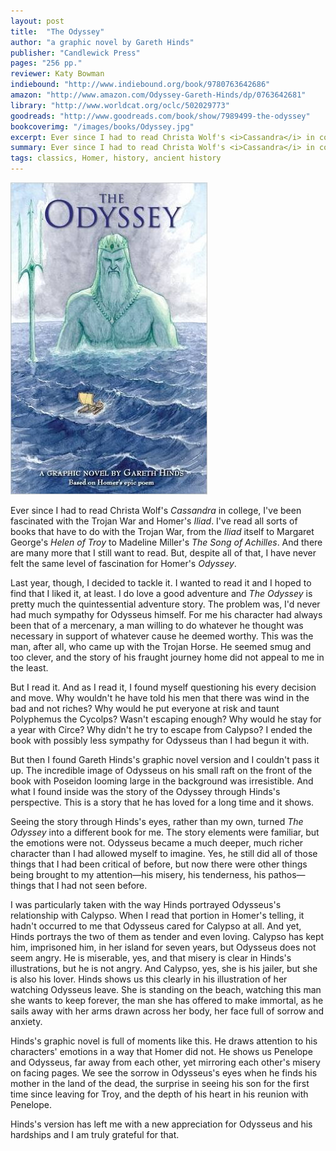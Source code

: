 ```yaml
---
layout: post
title:  "The Odyssey"
author: "a graphic novel by Gareth Hinds"
publisher: "Candlewick Press"
pages: "256 pp."
reviewer: Katy Bowman
indiebound: "http://www.indiebound.org/book/9780763642686"
amazon: "http://www.amazon.com/Odyssey-Gareth-Hinds/dp/0763642681"
library: "http://www.worldcat.org/oclc/502029773"
goodreads: "http://www.goodreads.com/book/show/7989499-the-odyssey"
bookcoverimg: "/images/books/Odyssey.jpg"
excerpt: Ever since I had to read Christa Wolf's <i>Cassandra</i> in college, I've been fascinated with the Trojan War and Homer's <i>Iliad</i>. I've read all sorts of books that have to do with the Trojan War, from the <i>Iliad</i> itself to Margaret George's <i>Helen of Troy</i> to Madeline Miller's <i>The Song of Achilles</i>. And there are many more that I still want to read. But, despite all of that, I have never felt the same level of fascination for Homer's <i>Odyssey</i>.
summary: Ever since I had to read Christa Wolf's <i>Cassandra</i> in college, I've been fascinated with the Trojan War and Homer's <i>Iliad</i>.
tags: classics, Homer, history, ancient history
---
```


[![bookcover](/images/books/Odyssey.jpg "The Odyssey")](http://www.indiebound.org/book/9780763642686)

Ever since I had to read Christa Wolf's *Cassandra* in college, I've been fascinated with the Trojan War and Homer's *Iliad*. I've read all sorts of books that have to do with the Trojan War, from the *Iliad* itself to Margaret George's *Helen of Troy* to Madeline Miller's *The Song of Achilles*. And there are many more that I still want to read. But, despite all of that, I have never felt the same level of fascination for Homer's *Odyssey*.

Last year, though, I decided to tackle it. I wanted to read it and I hoped to find that I liked it, at least. I do love a good adventure and *The Odyssey* is pretty much the quintessential adventure story. The problem was, I'd never had much sympathy for Odysseus himself. For me his character had always been that of a mercenary, a man willing to do whatever he thought was necessary in support of whatever cause he deemed worthy. This was the man, after all, who came up with the Trojan Horse. He seemed smug and too clever, and the story of his fraught journey home did not appeal to me in the least.

But I read it. And as I read it, I found myself questioning his every decision and move. Why wouldn't he have told his men that there was wind in the bad and not riches? Why would he put everyone at risk and taunt Polyphemus the Cycolps? Wasn't escaping enough? Why would he stay for a year with Circe? Why didn't he try to escape from Calypso? I ended the book with possibly less sympathy for Odysseus than I had begun it with.

But then I found Gareth Hinds's graphic novel version and I couldn't pass it up. The incredible image of Odysseus on his small raft on the front of the book with Poseidon looming large in the background was irresistible. And what I found inside was the story of the Odyssey through Hinds's perspective. This is a story that he has loved for a long time and it shows.

Seeing the story through Hinds's eyes, rather than my own, turned *The Odyssey* into a different book for me. The story elements were familiar, but the emotions were not. Odysseus became a much deeper, much richer character than I had allowed myself to imagine. Yes, he still did all of those things that I had been critical of before, but now there were other things being brought to my attention—his misery, his tenderness, his pathos—things that I had not seen before.

I was particularly taken with the way Hinds portrayed Odysseus's relationship with Calypso. When I read that portion in Homer's telling, it hadn't occurred to me that Odysseus cared for Calypso at all. And yet, Hinds portrays the two of them as tender and even loving. Calypso has kept him, imprisoned him, in her island for seven years, but Odysseus does not seem angry. He is miserable, yes, and that misery is clear in Hinds's illustrations, but he is not angry. And Calypso, yes, she is his jailer, but she is also his lover. Hinds shows us this clearly in his illustration of her watching Odysseus leave. She is standing on the beach, watching this man she wants to keep forever, the man she has offered to make immortal, as he sails away with her arms drawn across her body, her face full of sorrow and anxiety.

Hinds's graphic novel is full of moments like this. He draws attention to his characters' emotions in a way that Homer did not. He shows us Penelope and Odysseus, far away from each other, yet mirroring each other's misery on facing pages. We see the sorrow in Odysseus's eyes when he finds his mother in the land of the dead, the surprise in seeing his son for the first time since leaving for Troy, and the depth of his heart in his reunion with Penelope.

Hinds's version has left me with a new appreciation for Odysseus and his hardships and I am truly grateful for that.
